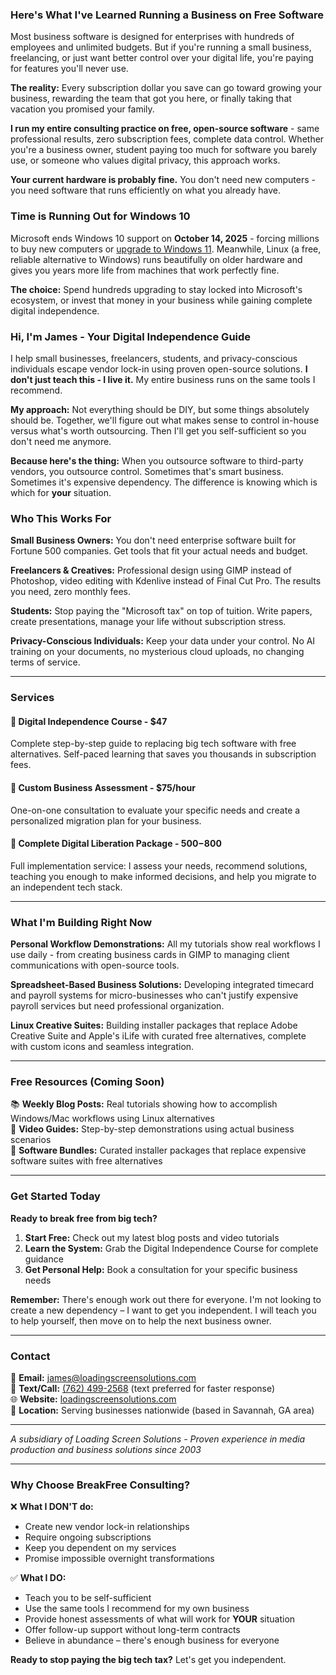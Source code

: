 ### Here's What I've Learned Running a Business on Free Software

Most business software is designed for enterprises with hundreds of employees and unlimited budgets. But if you're running a small business, freelancing, or just want better control over your digital life, you're paying for features you'll never use.

**The reality:** Every subscription dollar you save can go toward growing your business, rewarding the team that got you here, or finally taking that vacation you promised your family.

**I run my entire consulting practice on free, open-source software** - same professional results, zero subscription fees, complete data control. Whether you're a business owner, student paying too much for software you barely use, or someone who values digital privacy, this approach works.

**Your current hardware is probably fine.** You don't need new computers - you need software that runs efficiently on what you already have.

### Time is Running Out for Windows 10

Microsoft ends Windows 10 support on **October 14, 2025** - forcing millions to buy new computers or [upgrade to Windows 11](https://support.microsoft.com/en-us/windows/windows-10-support-ends-on-october-14-2025-2ca8b313-1946-43d3-b55c-2b95b107f281). Meanwhile, Linux (a free, reliable alternative to Windows) runs beautifully on older hardware and gives you years more life from machines that work perfectly fine.

**The choice:** Spend hundreds upgrading to stay locked into Microsoft's ecosystem, or invest that money in your business while gaining complete digital independence.

### Hi, I'm James - Your Digital Independence Guide

I help small businesses, freelancers, students, and privacy-conscious individuals escape vendor lock-in using proven open-source solutions. **I don't just teach this - I live it.** My entire business runs on the same tools I recommend.

**My approach:** Not everything should be DIY, but some things absolutely should be. Together, we'll figure out what makes sense to control in-house versus what's worth outsourcing. Then I'll get you self-sufficient so you don't need me anymore.

**Because here's the thing:** When you outsource software to third-party vendors, you outsource control. Sometimes that's smart business. Sometimes it's expensive dependency. The difference is knowing which is which for **your** situation.

### Who This Works For

**Small Business Owners:** You don't need enterprise software built for Fortune 500 companies. Get tools that fit your actual needs and budget.

**Freelancers & Creatives:** Professional design using GIMP instead of Photoshop, video editing with Kdenlive instead of Final Cut Pro. The results you need, zero monthly fees.

**Students:** Stop paying the "Microsoft tax" on top of tuition. Write papers, create presentations, manage your life without subscription stress.

**Privacy-Conscious Individuals:** Keep your data under your control. No AI training on your documents, no mysterious cloud uploads, no changing terms of service.

---

### Services

#### 🎯 **Digital Independence Course** - $47
Complete step-by-step guide to replacing big tech software with free alternatives. Self-paced learning that saves you thousands in subscription fees.

#### 💼 **Custom Business Assessment** - $75/hour
One-on-one consultation to evaluate your specific needs and create a personalized migration plan for your business.

#### 🚀 **Complete Digital Liberation Package** - $500-$800
Full implementation service: I assess your needs, recommend solutions, teaching you enough to make informed decisions, and help you migrate to an independent tech stack.

---

### What I'm Building Right Now

**Personal Workflow Demonstrations:** All my tutorials show real workflows I use daily - from creating business cards in GIMP to managing client communications with open-source tools.

**Spreadsheet-Based Business Solutions:** Developing integrated timecard and payroll systems for micro-businesses who can't justify expensive payroll services but need professional organization.

**Linux Creative Suites:** Building installer packages that replace Adobe Creative Suite and Apple's iLife with curated free alternatives, complete with custom icons and seamless integration.

---

### Free Resources (Coming Soon)

📚 **Weekly Blog Posts:** Real tutorials showing how to accomplish Windows/Mac workflows using Linux alternatives  
🎥 **Video Guides:** Step-by-step demonstrations using actual business scenarios  
💾 **Software Bundles:** Curated installer packages that replace expensive software suites with free alternatives

---

### Get Started Today

**Ready to break free from big tech?**

1. **Start Free:** Check out my latest blog posts and video tutorials
2. **Learn the System:** Grab the Digital Independence Course for complete guidance
3. **Get Personal Help:** Book a consultation for your specific business needs

**Remember:** There's enough work out there for everyone. I'm not looking to create a new dependency – I want to get you independent. I will teach you to help yourself, then move on to help the next business owner.

---

### Contact

📧 **Email:** [james@loadingscreensolutions.com](mailto:james@loadingscreensolutions.com)  
📱 **Text/Call:** [(762) 499-2568](tel:+1-762-499-2568) (text preferred for faster response)  
🌐 **Website:** [loadingscreensolutions.com](https://loadingscreensolutions.com)  
📍 **Location:** Serving businesses nationwide (based in Savannah, GA area)

---

*A subsidiary of Loading Screen Solutions - Proven experience in media production and business solutions since 2003*

---

### Why Choose BreakFree Consulting?

❌ **What I DON'T do:**
- Create new vendor lock-in relationships
- Require ongoing subscriptions
- Keep you dependent on my services
- Promise impossible overnight transformations

✅ **What I DO:**
- Teach you to be self-sufficient
- Use the same tools I recommend for my own business  
- Provide honest assessments of what will work for **YOUR** situation
- Offer follow-up support without long-term contracts
- Believe in abundance – there's enough business for everyone

**Ready to stop paying the big tech tax?** Let's get you independent.
